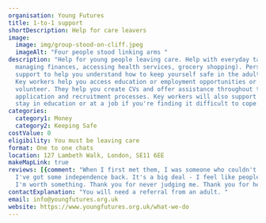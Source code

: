 ```yaml
---
organisation: Young Futures
title: 1-to-1 support
shortDescription: Help for care leavers
image:
  image: img/group-stood-on-cliff.jpeg
  imageAlt: "Four people stood linking arms "
description: "Help for young people leaving care. Help with everyday tasks (eg,
  managing finances, accessing health services, grocery shopping). Personal
  support to help you understand how to keep yourself safe in the adult world.
  Key workers help you access education or employment opportunities or
  volunteer. They help you create CVs and offer assistance throughout the
  application and recruitment processes. Key workers will also support you to
  stay in education or at a job if you're finding it difficult to cope. "
categories:
  category1: Money
  category2: Keeping Safe
costValue: 0
eligibility: You must be leaving care
format: One to one chats
location: 127 Lambeth Walk, London, SE11 6EE
makeMapLink: true
reviews: [{comment: "When I first met them, I was someone who couldn't even leave the house. Now
  I've got some independence back. It's a big deal - I feel like people can see
  I'm worth something. Thank you for never judging me. Thank you for helping me learn to fear the world less and express myself more."}]
contactExplanation: "You will need a referral from an adult. "
email: info@youngfutures.org.uk
website: https://www.youngfutures.org.uk/what-we-do
---
```

